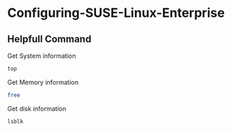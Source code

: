 # Configuring-SUSE-Linux-Enterprise


## Helpfull Command

Get System information

```bash
top
```
Get Memory information
```bash
free
```
Get disk  information
```bash
lsblk
```
